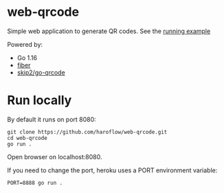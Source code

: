 # web-qrcode

Simple web application to generate QR codes. See the [running example](https://hqrcode.herokuapp.com/)

Powered by:
- Go 1.16
- [fiber](https://github.com/gofiber/fiber)
- [skip2/go-qrcode](https://github.com/skip2/go-qrcode)

# Run locally

By default it runs on port 8080:
```
git clone https://github.com/haroflow/web-qrcode.git
cd web-qrcode
go run .
```
Open browser on localhost:8080.

If you need to change the port, heroku uses a PORT environment variable:
```
PORT=8888 go run .
```
